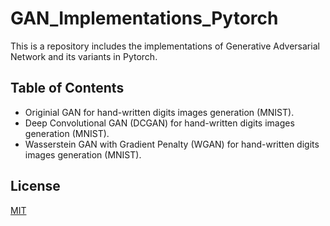 # GAN_Implementations_Pytorch
This is a repository includes the implementations of Generative Adversarial Network and its variants in Pytorch. 
## Table of Contents
  * Originial GAN for hand-written digits images generation (MNIST).
  * Deep Convolutional GAN (DCGAN) for hand-written digits images generation (MNIST).
  * Wasserstein GAN with Gradient Penalty (WGAN) for hand-written digits images generation (MNIST). 





## License
[MIT](https://choosealicense.com/licenses/mit/)
